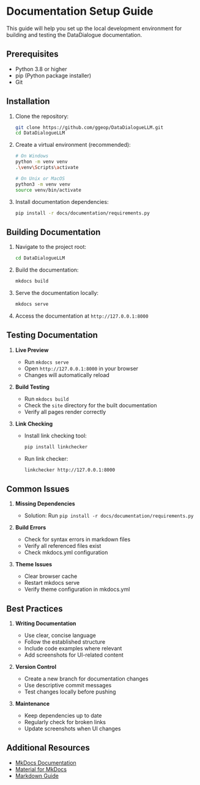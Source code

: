# Documentation Setup Guide

This guide will help you set up the local development environment for building and testing the DataDialogue documentation.

## Prerequisites

- Python 3.8 or higher
- pip (Python package installer)
- Git

## Installation

1. Clone the repository:
   ```bash
   git clone https://github.com/ggeop/DataDialogueLLM.git
   cd DataDialogueLLM
   ```

2. Create a virtual environment (recommended):
   ```bash
   # On Windows
   python -m venv venv
   .\venv\Scripts\activate

   # On Unix or MacOS
   python3 -m venv venv
   source venv/bin/activate
   ```

3. Install documentation dependencies:
   ```bash
   pip install -r docs/documentation/requirements.py
   ```

## Building Documentation

1. Navigate to the project root:
   ```bash
   cd DataDialogueLLM
   ```

2. Build the documentation:
   ```bash
   mkdocs build
   ```

3. Serve the documentation locally:
   ```bash
   mkdocs serve
   ```

4. Access the documentation at `http://127.0.0.1:8000`

## Testing Documentation

1. **Live Preview**
   - Run `mkdocs serve`
   - Open `http://127.0.0.1:8000` in your browser
   - Changes will automatically reload

2. **Build Testing**
   - Run `mkdocs build`
   - Check the `site` directory for the built documentation
   - Verify all pages render correctly

3. **Link Checking**
   - Install link checking tool:
     ```bash
     pip install linkchecker
     ```
   - Run link checker:
     ```bash
     linkchecker http://127.0.0.1:8000
     ```

## Common Issues

1. **Missing Dependencies**
   - Solution: Run `pip install -r docs/documentation/requirements.py`

2. **Build Errors**
   - Check for syntax errors in markdown files
   - Verify all referenced files exist
   - Check mkdocs.yml configuration

3. **Theme Issues**
   - Clear browser cache
   - Restart mkdocs serve
   - Verify theme configuration in mkdocs.yml

## Best Practices

1. **Writing Documentation**
   - Use clear, concise language
   - Follow the established structure
   - Include code examples where relevant
   - Add screenshots for UI-related content

2. **Version Control**
   - Create a new branch for documentation changes
   - Use descriptive commit messages
   - Test changes locally before pushing

3. **Maintenance**
   - Keep dependencies up to date
   - Regularly check for broken links
   - Update screenshots when UI changes

## Additional Resources

- [MkDocs Documentation](https://www.mkdocs.org/)
- [Material for MkDocs](https://squidfunk.github.io/mkdocs-material/)
- [Markdown Guide](https://www.markdownguide.org/) 